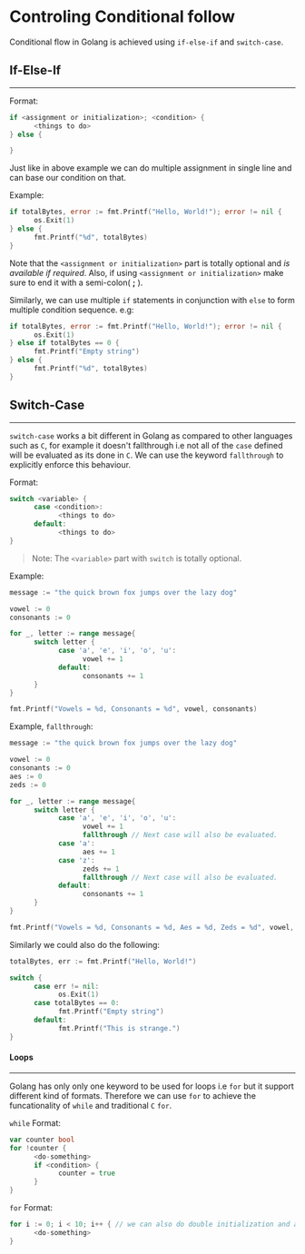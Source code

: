 # Controling Conditional follow 

Conditional flow in Golang is achieved using `if-else-if` and `switch-case`.

## If-Else-If
---

Format:

```go
if <assignment or initialization>; <condition> {
      <things to do>
} else {

}
```
Just like in above example we can do multiple assignment in single line and can base our condition on that.

Example:

```go
if totalBytes, error := fmt.Printf("Hello, World!"); error != nil {
      os.Exit(1)
} else {
      fmt.Printf("%d", totalBytes)
}
```

Note that the `<assignment or initialization>` part is totally optional and _is available if required_. Also, if using `<assignment or initialization>` make sure to end it with a semi-colon( **;** ).

Similarly, we can use multiple `if` statements in conjunction with `else` to form multiple condition sequence. e.g:

```go
if totalBytes, error := fmt.Printf("Hello, World!"); error != nil {
      os.Exit(1)
} else if totalBytes == 0 {
      fmt.Printf("Empty string")
} else {
      fmt.Printf("%d", totalBytes)
}
```

## Switch-Case
---

`switch-case` works a bit different in Golang as compared to other languages such as `C`, for example it doesn't fallthrough i.e not all of the `case` defined will be evaluated as its done in `C`. We can use the keyword `fallthrough` to explicitly enforce this behaviour.

Format:

```go
switch <variable> {
      case <condition>:
            <things to do>
      default:
            <things to do>
}
```

> Note: The `<variable>` part with `switch` is totally optional.

Example:

```go
message := "the quick brown fox jumps over the lazy dog"

vowel := 0
consonants := 0

for _, letter := range message{
      switch letter {
            case 'a', 'e', 'i', 'o', 'u':
                  vowel += 1
            default:
                  consonants += 1
      }
}

fmt.Printf("Vowels = %d, Consonants = %d", vowel, consonants)
```
Example, `fallthrough`:

```go
message := "the quick brown fox jumps over the lazy dog"

vowel := 0
consonants := 0
aes := 0
zeds := 0

for _, letter := range message{
      switch letter {
            case 'a', 'e', 'i', 'o', 'u':
                  vowel += 1
                  fallthrough // Next case will also be evaluated.
            case 'a':
                  aes += 1
            case 'z':
                  zeds += 1
                  fallthrough // Next case will also be evaluated.
            default:
                  consonants += 1
      }
}

fmt.Printf("Vowels = %d, Consonants = %d, Aes = %d, Zeds = %d", vowel, consonants, aes, zeds)
```

Similarly we could also do the following:

```go
totalBytes, err := fmt.Printf("Hello, World!")

switch {
      case err != nil:
            os.Exit(1)
      case totalBytes == 0:
            fmt.Printf("Empty string")
      default:
            fmt.Printf("This is strange.")
}
```

#### Loops
---

Golang has only only one keyword to be used for loops i.e `for` but it support different kind of formats. Therefore we can use `for` to achieve the funcationality of `while` and traditional `C` `for`.

`while` Format:

```go
var counter bool
for !counter {
      <do-something>
      if <condition> {
            counter = true
      }
}
```

`for` Format:

```go
for i := 0; i < 10; i++ { // we can also do double initialization and assignment i.e 'i, j := 1; i < 10; i, j = i++, j*2'
      <do-something>
}
```
